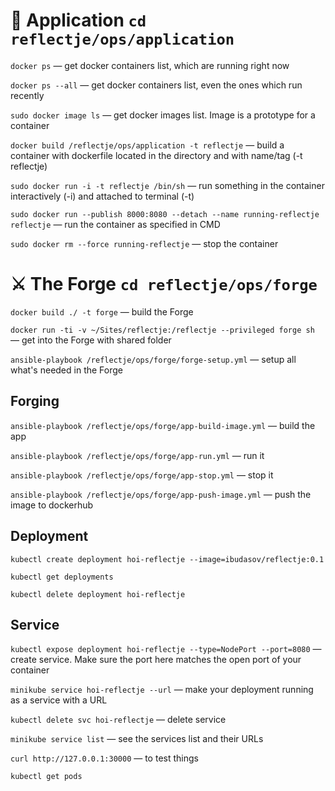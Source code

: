# 🎯 Application `cd reflectje/ops/application`

`docker ps` — get docker containers list, which are running right now

`docker ps --all` — get docker containers list, even the ones which run recently

`sudo docker image ls` — get docker images list. Image is a prototype for a container

`docker build /reflectje/ops/application -t reflectje` — build a container with dockerfile located in the directory and with name/tag (-t reflectje)

`sudo docker run -i -t reflectje /bin/sh` — run something in the container interactively (-i) and attached to terminal (-t)

`sudo docker run --publish 8000:8080 --detach --name running-reflectje reflectje` — run the container as specified in CMD

`sudo docker rm --force running-reflectje` — stop the container

# ⚔️ The Forge `cd reflectje/ops/forge`

`docker build ./ -t forge` — build the Forge

`docker run -ti -v ~/Sites/reflectje:/reflectje --privileged forge sh` — get into the Forge with shared folder

`ansible-playbook /reflectje/ops/forge/forge-setup.yml` — setup all what's needed in the Forge

## Forging

`ansible-playbook /reflectje/ops/forge/app-build-image.yml` — build the app

`ansible-playbook /reflectje/ops/forge/app-run.yml` — run it

`ansible-playbook /reflectje/ops/forge/app-stop.yml` — stop it

`ansible-playbook /reflectje/ops/forge/app-push-image.yml` — push the image to dockerhub

## Deployment

`kubectl create deployment hoi-reflectje --image=ibudasov/reflectje:0.1`

`kubectl get deployments`

`kubectl delete deployment hoi-reflectje`

## Service

`kubectl expose deployment hoi-reflectje --type=NodePort --port=8080` — create service. Make sure the port here matches the open port of your container

`minikube service hoi-reflectje --url` — make your deployment running as a service with a URL

`kubectl delete svc hoi-reflectje`  — delete service

`minikube service list` — see the services list and their URLs

`curl http://127.0.0.1:30000` — to test things

`kubectl get pods`
